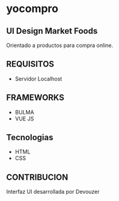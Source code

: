 # yocompro
## UI Design Market Foods
Orientado a productos para compra online.


## REQUISITOS
- Servidor Localhost

## FRAMEWORKS
- BULMA
- VUE JS

## Tecnologias
- HTML
- CSS

## CONTRIBUCION
Interfaz UI desarrollada por Devouzer
